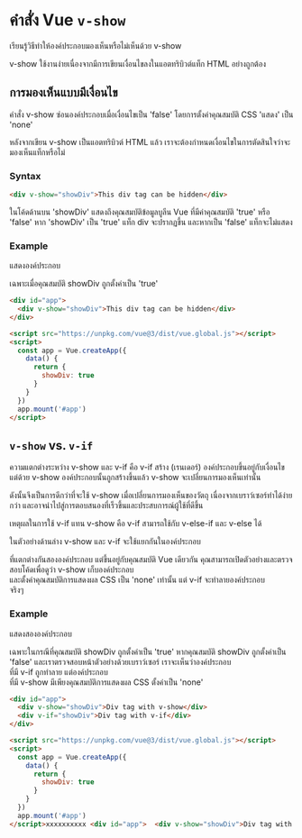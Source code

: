 # คำสั่ง Vue `v-show`

เรียนรู้วิธีทำให้องค์ประกอบมองเห็นหรือไม่เห็นด้วย v-show

v-show ใช้งานง่ายเนื่องจากมีการเขียนเงื่อนไขลงในแอตทริบิวต์แท็ก HTML อย่างถูกต้อง



##  การมองเห็นแบบมีเงื่อนไข

คำสั่ง v-show ซ่อนองค์ประกอบเมื่อเงื่อนไขเป็น 'false' โดยการตั้งค่าคุณสมบัติ CSS 'แสดง' เป็น 'none'

หลังจากเขียน v-show เป็นแอตทริบิวต์ HTML แล้ว เราจะต้องกำหนดเงื่อนไขในการตัดสินใจว่าจะมองเห็นแท็กหรือไม่

### **Syntax**

```html
<div v-show="showDiv">This div tag can be hidden</div>
```

ในโค้ดด้านบน 'showDiv' แสดงถึงคุณสมบัติข้อมูลบูลีน Vue ที่มีค่าคุณสมบัติ 'true' หรือ 'false' หาก 'showDiv' เป็น 'true' แท็ก div จะปรากฏขึ้น และหากเป็น 'false' แท็กจะไม่แสดง

### Example

แสดงองค์ประกอบ <div> เฉพาะเมื่อคุณสมบัติ showDiv ถูกตั้งค่าเป็น 'true'

```html
<div id="app">
  <div v-show="showDiv">This div tag can be hidden</div>
</div>

<script src="https://unpkg.com/vue@3/dist/vue.global.js"></script>
<script>
  const app = Vue.createApp({
    data() {
      return {
        showDiv: true
      }
    }
  })
  app.mount('#app')
</script>
```



## `v-show` vs. `v-if`

ความแตกต่างระหว่าง v-show และ v-if คือ v-if สร้าง (เรนเดอร์) องค์ประกอบขึ้นอยู่กับเงื่อนไข แต่ด้วย v-show องค์ประกอบนั้นถูกสร้างขึ้นแล้ว v-show จะเปลี่ยนการมองเห็นเท่านั้น

ดังนั้นจึงเป็นการดีกว่าที่จะใช้ v-show เมื่อเปลี่ยนการมองเห็นของวัตถุ เนื่องจากเบราว์เซอร์ทำได้ง่ายกว่า และอาจนำไปสู่การตอบสนองที่เร็วขึ้นและประสบการณ์ผู้ใช้ที่ดีขึ้น

เหตุผลในการใช้ v-if แทน v-show คือ v-if สามารถใช้กับ v-else-if และ v-else ได้

ในตัวอย่างด้านล่าง v-show และ v-if จะใช้แยกกันในองค์ประกอบ <div> ที่แตกต่างกันสององค์ประกอบ แต่ขึ้นอยู่กับคุณสมบัติ Vue เดียวกัน คุณสามารถเปิดตัวอย่างและตรวจสอบโค้ดเพื่อดูว่า v-show เก็บองค์ประกอบ <div> และตั้งค่าคุณสมบัติการแสดงผล CSS เป็น 'none' เท่านั้น แต่ v-if จะทำลายองค์ประกอบ <div> จริงๆ

### Example

แสดงสององค์ประกอบ <div> เฉพาะในกรณีที่คุณสมบัติ showDiv ถูกตั้งค่าเป็น 'true' หากคุณสมบัติ showDiv ถูกตั้งค่าเป็น 'false' และเราตรวจสอบหน้าตัวอย่างด้วยเบราว์เซอร์ เราจะเห็นว่าองค์ประกอบ <div> ที่มี v-if ถูกทำลาย แต่องค์ประกอบ <div> ที่มี v-show มีเพียงคุณสมบัติการแสดงผล CSS ตั้งค่าเป็น 'none'

```html
<div id="app">
  <div v-show="showDiv">Div tag with v-show</div>
  <div v-if="showDiv">Div tag with v-if</div>
</div>

<script src="https://unpkg.com/vue@3/dist/vue.global.js"></script>
<script>
  const app = Vue.createApp({
    data() {
      return {
        showDiv: true
      }
    }
  })
  app.mount('#app')
</script>xxxxxxxxxx <div id="app">  <div v-show="showDiv">Div tag with v-show</div>  <div v-if="showDiv">Div tag with v-if</div></div><script src="https://unpkg.com/vue@3/dist/vue.global.js"></script><script>  const app = Vue.createApp({    data() {      return {        showDiv: true      }    }  })  app.mount('#app')</script><div v-bind:style="{ fontSize: size }">  Text example</div>
```
